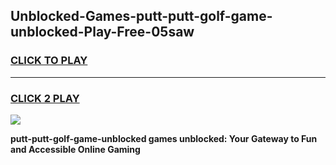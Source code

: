 
## Unblocked-Games-putt-putt-golf-game-unblocked-Play-Free-05saw
<h3>
<a href="https://premium76.site?title=putt-putt-golf-game-unblocked&ref=18A1">CLICK TO PLAY</a></h3>
<hr>

<h3>
<a href="https://premium76.site?title=putt-putt-golf-game-unblocked&ref=18A1">CLICK 2 PLAY</a>
  
</h3>

<a href="https://premium76.site?title=putt-putt-golf-game-unblocked&ref=18A1"><img src="https://clearcache.store/games.png"></a>


**putt-putt-golf-game-unblocked games unblocked: Your Gateway to Fun and Accessible Online Gaming**
